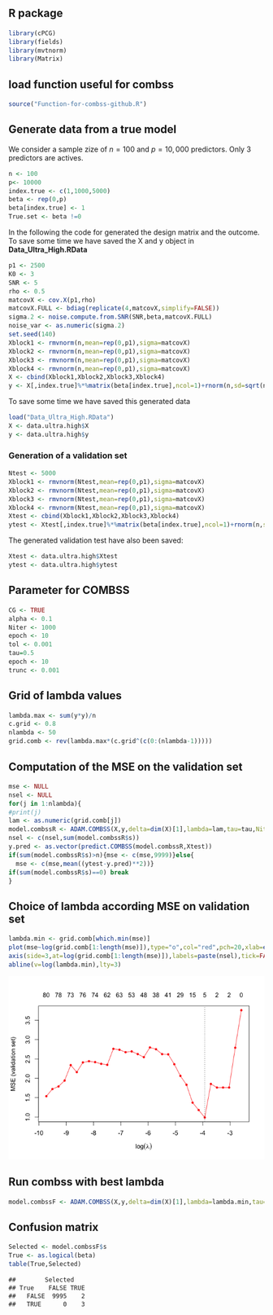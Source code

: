 R package
---------

``` r
library(cPCG)
library(fields)
library(mvtnorm)
library(Matrix)
```

load function useful for combss
-------------------------------

``` r
source("Function-for-combss-github.R")
```

Generate data from a true model
-------------------------------

We consider a sample zize of *n* = 100 and *p* = 10, 000 predictors.
Only 3 predictors are actives.

``` r
n <- 100
p<- 10000
index.true <- c(1,1000,5000)
beta <- rep(0,p)
beta[index.true] <- 1
True.set <- beta !=0
```

In the following the code for generated the design matrix and the
outcome. To save some time we have saved the X and y object in
**Data\_Ultra\_High.RData**

``` r
p1 <- 2500
K0 <- 3
SNR <- 5
rho <- 0.5
matcovX <- cov.X(p1,rho)
matcovX.FULL <- bdiag(replicate(4,matcovX,simplify=FALSE))
sigma.2 <- noise.compute.from.SNR(SNR,beta,matcovX.FULL)
noise_var <- as.numeric(sigma.2)
set.seed(140)
Xblock1 <- rmvnorm(n,mean=rep(0,p1),sigma=matcovX)
Xblock2 <- rmvnorm(n,mean=rep(0,p1),sigma=matcovX)
Xblock3 <- rmvnorm(n,mean=rep(0,p1),sigma=matcovX)
Xblock4 <- rmvnorm(n,mean=rep(0,p1),sigma=matcovX)
X <- cbind(Xblock1,Xblock2,Xblock3,Xblock4)
y <- X[,index.true]%*%matrix(beta[index.true],ncol=1)+rnorm(n,sd=sqrt(noise_var))
```

To save some time we have saved this generated data

``` r
load("Data_Ultra_High.RData")
X <- data.ultra.high$X
y <- data.ultra.high$y
```

### Generation of a validation set

``` r
Ntest <- 5000
Xblock1 <- rmvnorm(Ntest,mean=rep(0,p1),sigma=matcovX)
Xblock2 <- rmvnorm(Ntest,mean=rep(0,p1),sigma=matcovX)
Xblock3 <- rmvnorm(Ntest,mean=rep(0,p1),sigma=matcovX)
Xblock4 <- rmvnorm(Ntest,mean=rep(0,p1),sigma=matcovX)
Xtest <- cbind(Xblock1,Xblock2,Xblock3,Xblock4)
ytest <- Xtest[,index.true]%*%matrix(beta[index.true],ncol=1)+rnorm(n,sd=sqrt(noise_var))
```

The generated validation test have also been saved:

``` r
Xtest <- data.ultra.high$Xtest
ytest <- data.ultra.high$ytest
```

Parameter for COMBSS
--------------------

``` r
CG <- TRUE
alpha <- 0.1
Niter <- 1000
epoch <- 10
tol <- 0.001
tau=0.5
epoch <- 10
trunc <- 0.001
```

Grid of lambda values
---------------------

``` r
lambda.max <- sum(y*y)/n
c.grid <- 0.8
nlambda <- 50
grid.comb <- rev(lambda.max*(c.grid^(c(0:(nlambda-1)))))
```

Computation of the MSE on the validation set
------------------------------------------

``` r
mse <- NULL
nsel <- NULL
for(j in 1:nlambda){
#print(j)
lam <- as.numeric(grid.comb[j])
model.combssR <- ADAM.COMBSS(X,y,delta=dim(X)[1],lambda=lam,tau=tau,Niter=Niter,alpha=alpha,epoch=epoch,tol=tol,CG=CG,trunc=trunc)
nsel <- c(nsel,sum(model.combssR$s))
y.pred <- as.vector(predict.COMBSS(model.combssR,Xtest))
if(sum(model.combssR$s)>n){mse <- c(mse,9999)}else{
  mse <- c(mse,mean((ytest-y.pred)**2))}
if(sum(model.combssR$s)==0) break
}
```

    

Choice of lambda according MSE on validation set
------------------------------------------------

``` r
lambda.min <- grid.comb[which.min(mse)]
plot(mse~log(grid.comb[1:length(mse)]),type="o",col="red",pch=20,xlab=expression(log(lambda)),ylab="MSE (validation set)")
axis(side=3,at=log(grid.comb[1:length(mse)]),labels=paste(nsel),tick=FALSE,line=0)
abline(v=log(lambda.min),lty=3)
```

![](Ultra_High_dimensional_example_files/figure-markdown_github/unnamed-chunk-19-1.png)

Run combss with best lambda
---------------------------

``` r
model.combssF <- ADAM.COMBSS(X,y,delta=dim(X)[1],lambda=lambda.min,tau=tau,Niter=Niter,alpha=alpha,epoch=epoch,tol=tol,CG=CG,trunc=trunc)
```

Confusion matrix
----------------

``` r
Selected <- model.combssF$s
True <- as.logical(beta)
table(True,Selected)
```

    ##        Selected
    ## True    FALSE TRUE
    ##   FALSE  9995    2
    ##   TRUE      0    3
